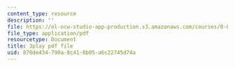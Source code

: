 ```yaml
---
content_type: resource
description: ''
file: https://ol-ocw-studio-app-production.s3.amazonaws.com/courses/8-821-string-theory-and-holographic-duality-fall-2014/870de434790a8c418b05a6c22745d74a_EUnGZoBa3nc.pdf
file_type: application/pdf
resourcetype: Document
title: 3play pdf file
uid: 870de434-790a-8c41-8b05-a6c22745d74a
---
```

